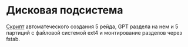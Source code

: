 # Дисковая подсистема
[Скрипт](scripts/build_raid.sh) автоматеческого создания 5 рейда,
GPT раздела на нем и 5 партиций с файловой системой ext4
и монтирование разделов через fstab.
